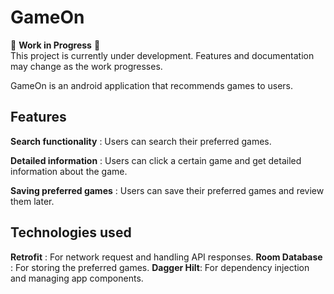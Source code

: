 # GameOn

🚧 **Work in Progress** 🚧  
This project is currently under development. Features and documentation may change as the work
progresses.

GameOn is an android application that recommends games to users.

## Features

**Search functionality** : Users can search their preferred games.

**Detailed information** : Users can click a certain game and get detailed information about the game.

**Saving preferred games** : Users can save their preferred games and review them later.


## Technologies used

**Retrofit** : For network request and handling API responses.
**Room Database** : For storing the preferred games.
**Dagger Hilt**: For dependency injection and managing app components.
